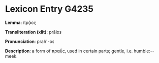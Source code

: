 # Lexicon Entry G4235

**Lemma**: πρᾷος

**Transliteration (xlit)**: prâios

**Pronunciation**: prah'-os

**Description**:
a form of πραΰς, used in certain parts; gentle, i.e. humble:--meek.
